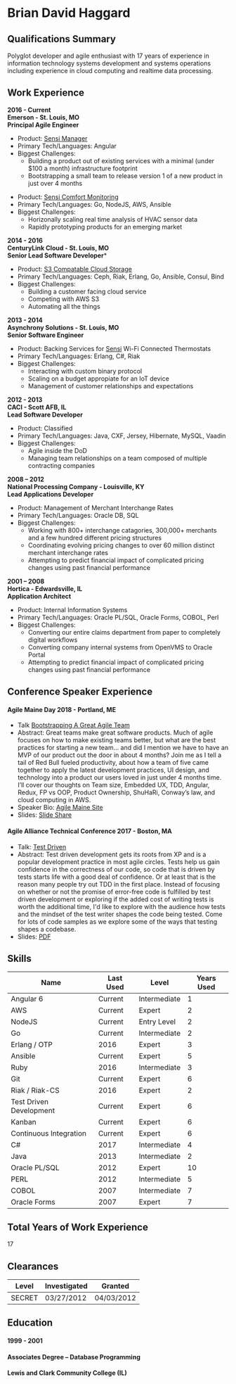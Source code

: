 # Brian David Haggard

## Qualifications Summary
Polyglot developer and agile enthusiast with 17 years of experience in information technology systems development and systems operations including experience in cloud computing and realtime data processing.

## Work Experience

**2016 - Current\
Emerson - St. Louis, MO\
Principal Agile Engineer**
* Product: [Sensi Manager](https://sensi.emerson.com/en-us/products/multiple-thermostat-manager)
* Primary Tech/Languages: Angular
* Biggest Challenges:
  * Building a product out of existing services with a minimal (under $100 a month) infrastructure footprint
  * Bootstrapping a small team to release version 1 of a new product in just over 4 months

- Product: [Sensi Comfort Monitoring](http://www.mycomfortguard.com/)
- Primary Tech/Languages: Go, NodeJS, AWS, Ansible
- Biggest Challenges:
  - Horizonally scaling real time analysis of HVAC sensor data
  - Rapidly prototyping products for an emerging market

**2014 - 2016\
CenturyLink Cloud - St. Louis, MO\
Senior Lead Software Developer***
- Product: [S3 Compatable Cloud Storage](https://www.ctl.io/object-storage/)
- Primary Tech/Languages: Ceph, Riak, Erlang, Go, Ansible, Consul, Bind
- Biggest Challenges:
  - Building a customer facing cloud service
  - Competing with AWS S3
  - Automating all the things

**2013 - 2014\
Asynchrony Solutions - St. Louis, MO\
Senior Software Engineer**
* Product: Backing Services for [Sensi](https://sensicomfort.com/) Wi-Fi Connected Thermostats
* Primary Tech/Languages: Erlang, C#, Riak
* Biggest Challenges:
  * Interacting with custom binary protocol
  * Scaling on a budget appropiate for an IoT device
  * Management of customer relationships and expectations

**2012 - 2013\
CACI - Scott AFB, IL\
Lead Software Developer**
- Product: Classified
- Primary Tech/Languages: Java, CXF, Jersey, Hibernate, MySQL, Vaadin
- Biggest Challenges:
  - Agile inside the DoD
  - Managing team relationships on a team composed of multiple contracting companies

**2008 – 2012\
National Processing Company - Louisville, KY\
Lead Applications Developer**
* Product: Management of Merchant Interchange Rates
* Primary Tech/Languages: Oracle DB, SQL
* Biggest Challenges:
  * Working with 800+ interchange catagories, 300,000+ merchants and a few hundred different pricing structures
  * Coordinating evolving pricing changes to over 60 million distinct merchant interchange rates
  * Attempting to predict financial impact of complicated pricing changes using past financial performance

**2001 – 2008\
Hortica - Edwardsville, IL\
Application Architect**
- Product: Internal Information Systems
- Primary Tech/Languages: Oracle PL/SQL, Oracle Forms, COBOL, Perl
- Biggest Challenges:
  - Converting our entire claims department from paper to completely digital workflows
  - Converting company internal systems from OpenVMS to Oracle Portal
  - Attempting to predict financial impact of complicated pricing changes using past financial performance

## Conference Speaker Experience
#### Agile Maine Day 2018 - Portland, ME
- Talk [Bootstrapping A Great Agile Team](http://www.agilemaineday.com/schedule/bootstrapping-a-great-agile-team/)
- Abstract: Great teams make great software products. Much of agile focuses on how to make existing teams better, but what are the best practices for starting a new team… and did I mention we have to have an MVP of our product out the door in about 4 months? Join me as I tell a tail of Red Bull fueled productivity, about how a team of five came together to apply the latest development practices, UI design, and technology into a product our users loved in just under 4 months time. I’ll cover our thoughts on Team size, Embedded UX, TDD, Angular, Redux, FP vs OOP, Product Ownership, ShuHaRi, Conway’s law, and cloud computing in AWS.
- Speaker Bio: [Agile Maine Site](http://www.agilemaineday.com/speakers/brian-haggard/)
- Slides: [Slide Share](https://www.slideshare.net/agilemaine/brian-haggard-bootstrapping-a-great-agile-team)

#### Agile Alliance Technical Conference 2017 - Boston, MA
- Talk: [Test Driven](https://aatc2017.sched.com/event/9PAw/test-driven-a-deep-dive-into-how-testing-shapes-code-brian-haggard?iframe=yes&w=100%&sidebar=yes&bg=no)
- Abstract: Test driven development gets its roots from XP and is a popular development practice in most agile circles. Tests help us gain confidence in the correctness of our code, so code that is driven by tests starts life with a good deal of confidence. Or at least that is the reason many people try out TDD in the first place. Instead of focusing on whether or not the promise of error-free code is fulfilled by test driven development or exploring if the added cost of writing tests is worth the additional time, I'd like to explore with the audience how tests and the mindset of the test writer shapes the code being tested. Come for lots of code samples as we explore some of the ways that testing shapes a codebase.
- Slides: [PDF](http://schd.ws/hosted_files/aatc2017/ed/TestDriven.pdf)

## Skills
Name|Last Used|Level|Years Used
----|---------|-----|----------
Angular 6|Current|Intermediate|1
AWS|Current|Expert|2
NodeJS|Current|Entry Level|2
Go|Current|Intermediate|2
Erlang / OTP|2016|Expert|3
Ansible|Current|Expert|5
Ruby|2016|Intermediate|3
Git|Current|Expert|6
Riak / Riak-CS|2016|Expert|2
Test Driven Development|Current|Expert|6
Kanban|Current|Expert|6
Continuous Integration|Current|Expert|6
C#|2017|Intermediate|4
Java|2013|Intermediate|2
Oracle PL/SQL|2012|Expert|10
PERL|2012|Intermediate|5
COBOL|2007|Intermediate|7
Oracle Forms|2007|Expert|7

## Total Years of Work Experience
17 

## Clearances
Level|Investigated|Granted
-----|------------|-------
SECRET|03/27/2012|04/03/2012	
 
## Education

#### 1999 - 2001
#### Associates Degree – Database Programming
#### Lewis and Clark Community College (IL)
